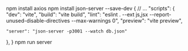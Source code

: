 npm install axios
npm install json-server --save-dev
{
  // ... 
  "scripts": {
    "dev": "vite",
    "build": "vite build",
    "lint": "eslint . --ext js,jsx --report-unused-disable-directives --max-warnings 0",
    "preview": "vite preview",

    "server": "json-server -p3001 --watch db.json"
  },
}
npm run server